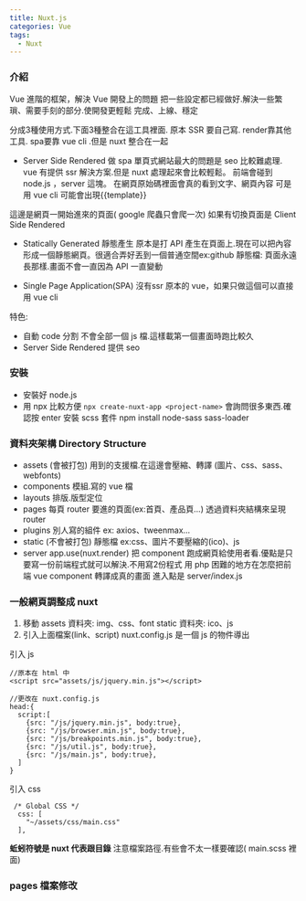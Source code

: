 ```yaml
---
title: Nuxt.js
categories: Vue
tags: 
  - Nuxt
---
```

### 介紹
Vue 進階的框架，解決 Vue 開發上的問題
把一些設定都已經做好.解決一些繁瑣、需要手刻的部分.使開發更輕鬆
完成、上線、穩定

分成3種使用方式.下面3種整合在這工具裡面.
原本 SSR 要自己寫. render靠其他工具. spa要靠 vue cli .但是 nuxt 整合在一起

- Server Side Rendered
做 spa 單頁式網站最大的問題是 seo 比較難處理. vue 有提供 ssr 解決方案.但是 nuxt 處理起來會比較輕鬆。
前端會碰到 node.js ，server 這塊。
在網頁原始碼裡面會真的看到文字、網頁內容
可是用 vue cli 可能會出現{{template}}

這邊是網頁一開始進來的頁面( google 爬蟲只會爬一次)
如果有切換頁面是 Client Side Rendered

- Statically Generated 靜態產生
原本是打 API 產生在頁面上.現在可以把內容形成一個靜態網頁。很適合弄好丟到一個普通空間ex:github
靜態檔: 頁面永遠長那樣.畫面不會一直因為 API 一直變動

- Single Page Application(SPA)
沒有ssr 原本的 vue，如果只做這個可以直接用 vue cli

特色:
- 自動 code 分割
不會全部一個 js 檔.這樣載第一個畫面時跑比較久
- Server Side Rendered 
提供 seo


### 安裝
- 安裝好 node.js
- 用 npx 比較方便
```npx create-nuxt-app <project-name>```
會詢問很多東西.確認按 enter
安裝 scss 套件 npm install node-sass sass-loader

### 資料夾架構 Directory Structure
- assets (會被打包)
用到的支援檔.在這邊會壓縮、轉譯
(圖片、css、sass、webfonts)
- components
模組.寫的 vue 檔
- layouts
排版.版型定位
- pages
每頁 router 要進的頁面(ex:首頁、產品頁...)
透過資料夾結構來呈現router
- plugins
別人寫的組件 ex: axios、tweenmax...
- static (不會被打包)
靜態檔 ex:css、圖片不要壓縮的(ico)、js
- server
app.use(nuxt.render) 把 component 跑成網頁給使用者看.優點是只要寫一份前端程式就可以解決.不用寫2份程式
用 php 困難的地方在怎麼把前端 vue component 轉譯成真的畫面
進入點是 server/index.js

### 一般網頁調整成 nuxt
1. 移動
assets 資料夾: img、css、font
static 資料夾: ico、js
2. 引入上面檔案(link、script)
nuxt.config.js 是一個 js 的物件導出

引入 js
```
//原本在 html 中
<script src="assets/js/jquery.min.js"></script>

//更改在 nuxt.config.js
head:{
  script:[
    {src: "/js/jquery.min.js", body:true},
    {src: "/js/browser.min.js", body:true},
    {src: "/js/breakpoints.min.js", body:true},
    {src: "/js/util.js", body:true},
    {src: "/js/main.js", body:true},
  ]
}
```

引入 css
```
 /* Global CSS */
  css: [
    "~/assets/css/main.css"
  ],
```
<b>蚯蚓符號是 nuxt 代表跟目錄</b>
注意檔案路徑.有些會不太一樣要確認( main.scss 裡面)

### pages 檔案修改